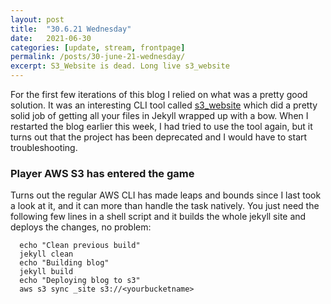 ```yaml
---
layout: post
title:  "30.6.21 Wednesday"
date:   2021-06-30
categories: [update, stream, frontpage]
permalink: /posts/30-june-21-wednesday/
excerpt: S3_Website is dead. Long live s3_website
---
```


For the first few iterations of this blog I relied on what was a pretty good solution. It was an interesting CLI tool called [s3_website]() which did a pretty solid job of getting all your files in Jekyll wrapped up with a bow. When I restarted the blog earlier this week, I had tried to use the tool again, but it turns out that the project has been deprecated and I would have to start troubleshooting.

### Player AWS S3 has entered the game

Turns out the regular AWS CLI has made leaps and bounds since I last took a look at it, and it can more than handle the task natively. You just need the following few lines in a shell script and it builds the whole jekyll site and deploys the changes, no problem:

```shell
  echo "Clean previous build"
  jekyll clean
  echo "Building blog"
  jekyll build
  echo "Deploying blog to s3"
  aws s3 sync _site s3://<yourbucketname>
```